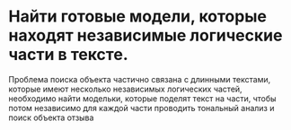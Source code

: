 # Найти готовые модели, которые находят независимые логические части в тексте.
Проблема поиска объекта частично связана с длинными текстами, которые имеют несколько независимых логических частей, необходимо найти модельки, которые поделят текст на части, чтобы потом независимо для каждой части проводить тональный анализ и поиск объекта отзыва